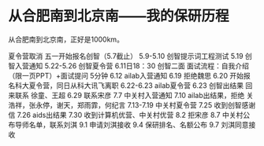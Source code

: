 # 从合肥南到北京南——我的保研历程
从合肥南到北京南，正好是1000km。

夏令营取消
五一开始报名创智（5.7截止）
5.9-5.10 创智提示词工程测试
5.19 创智入营通知
5.22-5.26 创智夏令营
6.11日18：30 创智二面  面试流程：自我介绍（限一页PPT）+面试提问 5分钟
6.12 ailab入营通知
6.19 拒绝魏思
6.20 开始报名科大夏令营，同日从科大讯飞离职
6.22-6.23 ailab夏令营
6.23 创智出结果
回来联系 徐童、王超
6.29 联系宋彦
7.7 中关村入营通知
7.10 ailab出结果，拒绝
关浩祥，张永停，谢天，郑雨霏，何纪言
7.13-7.19 中关村夏令营
7.25 收到创智感谢信
7.26 aids出结果
7.30 收到计算机优营、中关村优营
8.2 拒宋彦
8.7 中关村公布导师名单，联系刘淇
9.1 申请刘淇接收
9.4 保研排名、名额公布
9.7 刘淇同意接收
